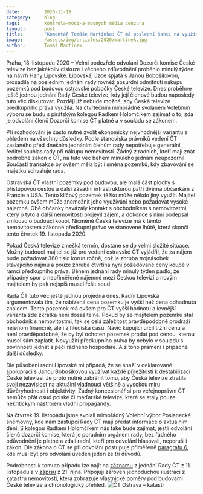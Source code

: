 ```yaml
---
date:         2020-11-18
category:     blog
tags:         kontrola-moci-a-mocných média cenzura
layout:       post
title:        "Komentář Tomáše Martínka: ČT má poslední šanci na využití předkupního práva ke klíčovým pozemkům. Piráti se budou ptát i na zákonnost odvolání Dozorčí komise ČT"
image:        /assets/img/articles/2020/martinek.jpg
author:       Tomáš Martínek
---
```


Praha, 18. listopadu 2020 – Velmi podezřelé odvolání Dozorčí komise České televize bez jakékoliv diskuze i věcného zdůvodnění proběhlo minulý týden na návrh Hany Lipovské. Lipovská, úzce spjatá s Janou Bobošíkovou, prosadila na posledním jednání rady rovněž absurdní odmítnutí nákupu pozemků pod budovou ostravské pobočky České televize. Dnes proběhne ještě jednou jednání Rady České televize, kdy její členové budou naposledy tuto věc diskutovat. Později již nebude možné, aby Česká televize předkupního práva využila. Na čtvrtečním mimořádně svolaném Volebním výboru se budu s pirátským kolegou Radkem Holomčíkem zajímat o to, zda je odvolání členů Dozorčí komise ČT platné a v souladu se zákonem.

Při rozhodování je často nutné zvolit ekonomicky nejvhodnější variantu s ohledem na všechny důsledky. Podle stanoviska právníků vedení ČT zaslaného před dnešním jednáním členům rady nepotřebuje generální ředitel souhlas rady při nákupu nemovitostí. Žádný z radních, kteří mají znát podrobně zákon o ČT, na tuto věc během minulého jednání neupozornil. Součástí transakce by ovšem měla být i směna pozemků, kdy zbavování se majetku schvaluje rada.

Ostravská ČT vlastní pozemky pod budovou, ale malá část plochy s přístupovou cestou a další zásadní infrastrukturou patří dvěma občankám z Francie a USA. Tento klíčový pozemek těžko může někdo jiný využít. Majitel pozemku ovšem může znemožnit jeho využívání nebo požadovat vysoké nájemné. Obě občanky navázaly kontakt s obchodníkem s nemovitostmi, který o tyto a další nemovitosti projevil zájem, a dokonce s nimi podepsal smlouvu o budoucí koupi. Nicméně Česká televize má k těmto nemovitostem zákonné předkupní právo ve stanovené lhůtě, která skončí tento čtvrtek 19. listopadu 2020. 

Pokud Česká televize zmešká termín, dostane se do velmi složité situace. Možný budoucí majitel se již pro vedení ostravské ČT vyjádřil, že za nájem bude požadovat 360 tisíc korun ročně, což je zhruba trojnásobek stávajícího nájmu a pouze zhruba čtvrtina nyní požadované ceny koupě v rámci předkupního práva. Během jednání rady minulý týden padlo, že případný spor o nepřiměřené nájemné mezi Českou televizí a novým majitelem by pak nejspíš musel řešit soud.

Rada ČT tuto věc ještě jednou projedná dnes. Radní Lipovská argumentovala tím, že nabízená cena pozemku je vyšší než cena odhadnutá znalcem. Tento pozemek má ovšem pro ČT vyšší hodnotu a levnější varianta zde zkrátka není dosažitelná. Pokud by se majitelem pozemku stal obchodník s nemovitostmi, tak se celá záležitost pravděpodobně prodraží nejenom finančně, ale i z hlediska času. Navíc kupující určil tržní cenu a není pravděpodobné, že by byl ochoten pozemek prodat pod cenou, kterou musel sám zaplatit. Nevyužití předkupního práva by nebylo v souladu s povinností jednat s péčí řádného hospodáře. A z toho pramení i případné další důsledky. 

Dle působení radní Lipovské mi připadá, že se snaží v deklarované spolupráci s Janou Bobošíkovou využívat každé příležitosti k destabilizaci České televize. Je proto nutné zabránit tomu, aby Česká televize ztratila svoji nezávislost na aktuální vládnoucí většině a vysokou míru důvěryhodnosti i objektivity. Žádný koncesionář si pro veřejnoprávní ČT nemůže přát osud polské či maďarské televize, které se staly pouze nekritickým nástrojem vládní propagandy.

Na čtvrtek 19. listopadu jsme svolali mimořádný Volební výbor Poslanecké sněmovny, kde nám zástupci Rady ČT mají předat informace o aktuálním dění. S kolegou Radkem Holomčíkem nás také bude zajímat, jestli odvolání členů dozorčí komise, která je poradním orgánem rady, bez řádného odůvodnění je platné a zdali radní, kteří pro odvolání hlasovali, neporušili zákon. Dle zákona o ČT se při odvolání postupuje přiměřeně [paragrafu 6](https://www.zakonyprolidi.cz/cs/1991-483#f1380651), kde musí být pro odvolání uveden jeden ze tří důvodů.

Podrobnosti k tomuto případu lze najít na [záznamu](https://www.ceskatelevize.cz/rada-ct/prenos-jednani-po-internetu/?IDEC=220%20251%2000056%2F0018) z jednání Rady ČT z 11. listopadu a v [zápisu](http://www.ceskatelevize.cz/pub/radact_zpravy/696.pdf?1603461457) z 21. října. Připojuji zároveň jednoduchou ilustraci z katastru nemovitosti, která zobrazuje vlastnické poměry pod budovami České televize a chronologický přehled.
![ČT Ostrava – katastr](https://pirati.cz/assets/img/articles/2020/katastr.jpg)
